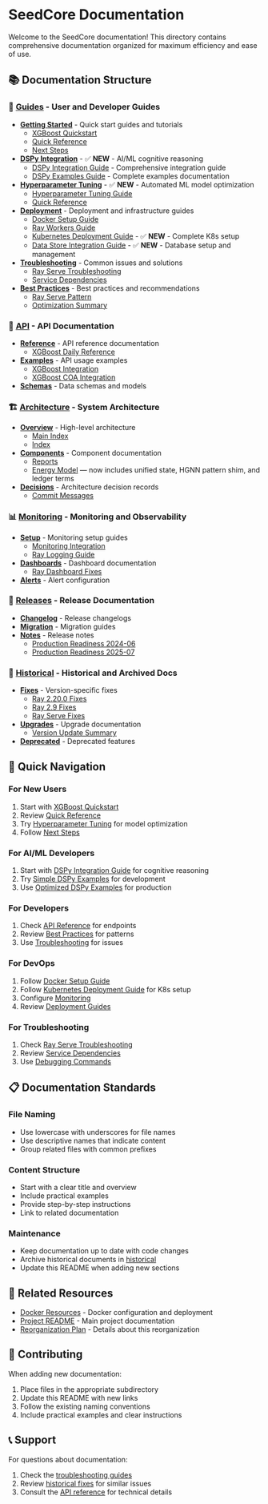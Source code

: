 # SeedCore Documentation

Welcome to the SeedCore documentation! This directory contains comprehensive documentation organized for maximum efficiency and ease of use.

## 📚 Documentation Structure

### 🚀 [Guides](./guides/) - User and Developer Guides
- **[Getting Started](./guides/getting-started/)** - Quick start guides and tutorials
  - [XGBoost Quickstart](./guides/getting-started/xgboost_quickstart.md)
  - [Quick Reference](./guides/getting-started/QUICK_REFERENCE.md)
  - [Next Steps](./guides/getting-started/NEXT_STEPS.md)
- **[DSPy Integration](./)** - ✅ **NEW** - AI/ML cognitive reasoning
  - [DSPy Integration Guide](./dspy_integration_guide.md) - Comprehensive integration guide
  - [DSPy Examples Guide](./examples_guide.md) - Complete examples documentation
- **[Hyperparameter Tuning](./guides/hyperparameter-tuning/)** - ✅ **NEW** - Automated ML model optimization
  - [Hyperparameter Tuning Guide](./guides/hyperparameter-tuning/HYPERPARAMETER_TUNING_GUIDE.md)
  - [Quick Reference](./guides/hyperparameter-tuning/QUICK_REFERENCE.md)
- **[Deployment](./guides/deployment/)** - Deployment and infrastructure guides
  - [Docker Setup Guide](./guides/deployment/docker-setup-guide.md)
  - [Ray Workers Guide](./guides/deployment/ray-workers-guide.md)
  - [Kubernetes Deployment Guide](./guides/deployment/kubernetes-deployment-guide.md) - ✅ **NEW** - Complete K8s setup
  - [Data Store Integration Guide](./guides/deployment/data-store-integration-guide.md) - ✅ **NEW** - Database setup and management
- **[Troubleshooting](./guides/troubleshooting/)** - Common issues and solutions
  - [Ray Serve Troubleshooting](./guides/troubleshooting/ray_serve_troubleshooting.md)
  - [Service Dependencies](./guides/troubleshooting/service-dependencies-and-restart-behavior.md)
- **[Best Practices](./guides/best-practices/)** - Best practices and recommendations
  - [Ray Serve Pattern](./guides/best-practices/RAY_SERVE_PATTERN.md)
  - [Optimization Summary](./guides/best-practices/OPTIMIZATION_SUMMARY.md)

### 🔌 [API](./api/) - API Documentation
- **[Reference](./api/reference/)** - API reference documentation
  - [XGBoost Daily Reference](./api/reference/xgboost_daily_reference.md)
- **[Examples](./api/examples/)** - API usage examples
  - [XGBoost Integration](./api/examples/xgboost_integration.md)
  - [XGBoost COA Integration](./api/examples/xgboost_coa_integration.md)
- **[Schemas](./api/schemas/)** - Data schemas and models

### 🏗️ [Architecture](./architecture/) - System Architecture
- **[Overview](./architecture/overview/)** - High-level architecture
  - [Main Index](./architecture/overview/MAIN_INDEX.md)
  - [Index](./architecture/overview/INDEX.md)
- **[Components](./architecture/components/)** - Component documentation
  - [Reports](./architecture/components/reports/)
  - [Energy Model](./architecture/components/energy-model/) — now includes unified state, HGNN pattern shim, and ledger terms
- **[Decisions](./architecture/decisions/)** - Architecture decision records
  - [Commit Messages](./architecture/decisions/commit-messages/)

### 📊 [Monitoring](./monitoring/) - Monitoring and Observability
- **[Setup](./monitoring/setup/)** - Monitoring setup guides
  - [Monitoring Integration](./monitoring/setup/MONITORING_INTEGRATION.md)
  - [Ray Logging Guide](./monitoring/setup/RAY_LOGGING_GUIDE.md)
- **[Dashboards](./monitoring/dashboards/)** - Dashboard documentation
  - [Ray Dashboard Fixes](./monitoring/dashboards/RAY_DASHBOARD_FIXES.md)
- **[Alerts](./monitoring/alerts/)** - Alert configuration

### 🚀 [Releases](./releases/) - Release Documentation
- **[Changelog](./releases/changelog/)** - Release changelogs
- **[Migration](./releases/migration/)** - Migration guides
- **[Notes](./releases/notes/)** - Release notes
  - [Production Readiness 2024-06](./releases/notes/2024-06-production-readiness.md)
  - [Production Readiness 2025-07](./releases/notes/2025-07-production-readiness.md)

### 📜 [Historical](./historical/) - Historical and Archived Docs
- **[Fixes](./historical/fixes/)** - Version-specific fixes
  - [Ray 2.20.0 Fixes](./historical/fixes/)
  - [Ray 2.9 Fixes](./historical/fixes/)
  - [Ray Serve Fixes](./historical/fixes/)
- **[Upgrades](./historical/upgrades/)** - Upgrade documentation
  - [Version Update Summary](./historical/upgrades/VERSION_UPDATE_SUMMARY.md)
- **[Deprecated](./historical/deprecated/)** - Deprecated features

## 🎯 Quick Navigation

### For New Users
1. Start with [XGBoost Quickstart](./guides/getting-started/xgboost_quickstart.md)
2. Review [Quick Reference](./guides/getting-started/QUICK_REFERENCE.md)
3. Try [Hyperparameter Tuning](./guides/hyperparameter-tuning/QUICK_REFERENCE.md) for model optimization
4. Follow [Next Steps](./guides/getting-started/NEXT_STEPS.md)

### For AI/ML Developers
1. Start with [DSPy Integration Guide](./dspy_integration_guide.md) for cognitive reasoning
2. Try [Simple DSPy Examples](./examples_guide.md) for development
3. Use [Optimized DSPy Examples](./examples_guide.md#advanced-examples-production) for production

### For Developers
1. Check [API Reference](./api/reference/) for endpoints
2. Review [Best Practices](./guides/best-practices/) for patterns
3. Use [Troubleshooting](./guides/troubleshooting/) for issues

### For DevOps
1. Follow [Docker Setup Guide](./guides/deployment/docker-setup-guide.md)
2. Follow [Kubernetes Deployment Guide](./guides/deployment/kubernetes-deployment-guide.md) for K8s setup
3. Configure [Monitoring](./monitoring/setup/)
4. Review [Deployment Guides](./guides/deployment/)

### For Troubleshooting
1. Check [Ray Serve Troubleshooting](./guides/troubleshooting/ray_serve_troubleshooting.md)
2. Review [Service Dependencies](./guides/troubleshooting/service-dependencies-and-restart-behavior.md)
3. Use [Debugging Commands](./guides/troubleshooting/ray_serve_debugging_commands.md)

## 📋 Documentation Standards

### File Naming
- Use lowercase with underscores for file names
- Use descriptive names that indicate content
- Group related files with common prefixes

### Content Structure
- Start with a clear title and overview
- Include practical examples
- Provide step-by-step instructions
- Link to related documentation

### Maintenance
- Keep documentation up to date with code changes
- Archive historical documents in [historical](./historical/)
- Update this README when adding new sections

## 🔗 Related Resources

- [Docker Resources](../docker/README.md) - Docker configuration and deployment
- [Project README](../README.md) - Main project documentation
- [Reorganization Plan](./REORGANIZATION_PLAN.md) - Details about this reorganization

## 🤝 Contributing

When adding new documentation:
1. Place files in the appropriate subdirectory
2. Update this README with new links
3. Follow the existing naming conventions
4. Include practical examples and clear instructions

## 📞 Support

For questions about documentation:
1. Check the [troubleshooting guides](./guides/troubleshooting/)
2. Review [historical fixes](./historical/fixes/) for similar issues
3. Consult the [API reference](./api/reference/) for technical details 